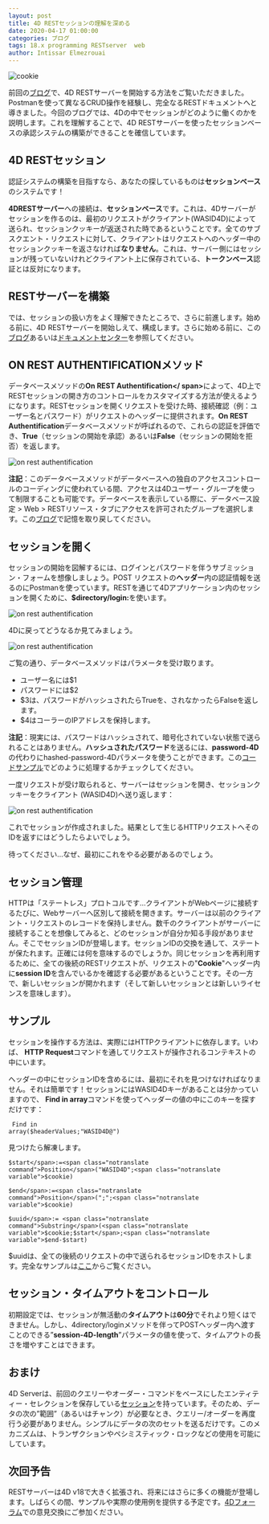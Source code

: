 ```yaml
---
layout: post
title: 4D RESTセッションの理解を深める
date: 2020-04-17 01:00:00
categories: ブログ
tags: 18.x programming RESTserver  web
author: Intissar Elmezrouai
---
```


![cookie](/images/blog/04-20/better-understanding1.png)

前回の<a href="https://blog.4d.com/test-the-powerful-4d-server-with-postman/">ブログ</a>で、4D RESTサーバーを開始する方法をご覧いただきました。Postmanを使って異なるCRUD操作を経験し、完全なるRESTドキュメントへと導きました。今回のブログでは、4Dの中でセッションがどのように働くのかを説明します。これを理解することで、4D RESTサーバーを使ったセッションベースの承認システムの構築ができることを確信しています。

## 4D RESTセッション

認証システムの構築を目指すなら、あなたの探しているものは<strong>セッションベース</strong>のシステムです！

<strong>4DRESTサーバー</strong>への接続は、<strong>セッションベース</strong>です。これは、4Dサーバーがセッションを作るのは、最初のリクエストがクライアント(WASID4D)によって送られ、セッションクッキーが返送された時であるということです。全てのサブスクエント・リクエストに対して、クライアントはリクエストへのヘッダー中のセッションクッキーを返さなければ<strong>なりません</strong>。これは、サーバー側にはセッションが残っていないけれどクライアント上に保存されている、<strong>トークンベース</strong>認証とは反対になります。

## RESTサーバーを構築

では、セッションの扱い方をよく理解できたところで、さらに前進します。始める前に、4D RESTサーバーを開始しえて、構成します。さらに始める前に、この<a href="https://blog.4d.com/test-the-powerful-4d-rest-server-with-postman">ブログ</a>あるいは<a href="https://developer.4d.com/docs/ja/REST/configuration.html">ドキュメントセンター</a>を参照してください。

## ON REST AUTHENTIFICATIONメソッド

データベースメソッドの<strong><span class="notranslate method"><span style="color: #222222;">On REST Authentification</ span></strong>によって、4D上でRESTセッションの開き方のコントロールをカスタマイズする方法が使えるようになります。RESTセッションを開くリクエストを受けた時、接続確認（例：ユーザー名とパスワード）がリクエストのヘッダーに提供されます。<strong><span class="notranslate method"><span style="color: #222222;">On REST Authentification</span></strong>データベースメソッドが呼ばれるので、これらの認証を評価でき、<strong>True</strong>（セッションの開始を承認）あるいは<strong>False</strong>（セッションの開始を拒否）を返します。

 ![on rest authentification](/images/blog/04-20/better-understanding2.png)

<strong>注記</strong>：このデータベースメソッドがデータベースへの独自のアクセスコントロールのコーディングに使われている間、アクセスは4Dユーザー・グループを使って制限することも可能です。データベースを表示している際に、データベース設定 > Web > RESTリソース・タブにアクセスを許可されたグループを選択します。この<a href="https://blog.4d.com/multiple-4d-data-sources-interested/">ブログ</a>で記憶を取り戻してください。

## セッションを開く

セッションの開始を図解するには、ログインとパスワードを伴うサブミッション・フォームを想像しましょう。POST リクエストの<strong>ヘッダー</strong>内の認証情報を送るのにPostmanを使っています。RESTを通じて4Dアプリケーション内のセッションを開くために、<strong>$directory/login:</strong>を使います。

 ![on rest authentification](/images/blog/04-20/better-understanding3.png)

4Dに戻ってどうなるか見てみましょう。

 ![on rest authentification](/images/blog/04-20/better-understanding4.png)

ご覧の通り、データベースメソッドはパラメータを受け取ります。

- ユーザー名には$1
- パスワードには$2
- $3は、パスワードがハッシュされたらTrueを、されなかったらFalseを返します。
- $4はコーラーのIPアドレスを保持します。


<strong>注記</strong>：現実には、パスワードはハッシュされて、暗号化されていない状態で送られることはありません。<strong>ハッシュされたパスワード</strong>を送るには、<strong>password-4D</strong>の代わりにhashed-password-4Dパラメータを使うことができます。この<a href="https://developer.4d.com/docs/ja/REST/directory.html#directorylogin">コードサンプル</a>でどのように処理するかチェックしてください。

一度リクエストが受け取られると、サーバーはセッションを開き、セッションクッキーをクライアント (WASID4D)へ送り返します：

 ![on rest authentification](/images/blog/04-20/better-understanding5.png)

これでセッションが作成されました。結果として生じるHTTPリクエストへそのIDを返すにはどうしたらよいでしょう。

待ってください…なぜ、最初にこれをやる必要があるのでしょう。

## セッション管理

HTTPは「ステートレス」プロトコルです…クライアントがWebページに接続するたびに、Webサーバーへ区別して接続を開きます。サーバーは以前のクライアント・リクエストのレコードを保持しません。数千のクライアントがサーバーに接続することを想像してみると、どのセッションが自分か知る手段がありません。そこでセッションIDが登場します。セッションIDの交換を通して、ステートが保たれます。正確には何を意味するのでしょうか。同じセッションを再利用するために、全ての後続のRESTリクエストが、リクエストの"<strong>Cookie</strong>"ヘッダー内に<strong>session ID</strong>を含んでいるかを確認する必要があるということです。その一方で、新しいセッションが開かれます（そして新しいセッションとは新しいライセンスを意味します）。

## サンプル

セッションを操作する方法は、実際にはHTTPクライアントに依存します。いわば、<span class="notranslate command"> <strong>HTTP Request</strong></span>コマンドを通してリクエストが操作されるコンテキストの中にいます。

ヘッダーの中にセッションIDを含めるには、最初にそれを見つけなければなりません。それは簡単です！セッションにはWASID4Dキーがあることは分かっていますので、<span class="notranslate command"> <strong>Find in array</strong></span>コマンドを使ってヘッダーの値の中にこのキーを探すだけです：

<code class="fourd"><span class="notranslate command"> Find in array</span>(<span class="notranslate variable">$headerValues</span>;"WASID4D@")</code>

見つけたら解凍します。

<code class="fourd"><span class="notranslate variable">$start</span>:=<span class="notranslate command">Position</span>("WASID4D";<span class="notranslate variable">$cookie</span>) <br />
<span class="notranslate variable">$end</span>:=<span class="notranslate command">Position</span>(";";<span class="notranslate variable">$cookie</span>) <br />
<span class="notranslate variable">$uuid</span>:= <span class="notranslate command">Substring</span>(<span class="notranslate variable">$cookie</span>;<span class="notranslate variable">$start</span>;<span class="notranslate variable">$end</span>-<span class="notranslate variable">$start</span>)</code>

<span class="notranslate variable">$uuid</span>は、全ての後続のリクエストの中で送られるセッションIDをホストします。完全なサンプルは<a href="https://developer.4d.com/docs/ja/18.0/REST/authUsers.html">ここ</a>からご覧ください。

## セッション・タイムアウトをコントロール

初期設定では、セッションが無活動の<strong>タイムアウト</strong>は<strong>60分</strong>でそれより短くはできません。しかし、4directory/loginメソッドを伴ってPOSTヘッダー内へ渡すことのできる”<strong>session-4D-length</strong>”パラメータの値を使って、タイムアウトの長さを増やすことはできます。

## おまけ

4D Serverは、前回のクエリーやオーダー・コマンドをベースにしたエンティティー・セレクションを保存している<a href="https://doc.4d.com/4Dv18R2/4D/18-R2/Datastores.300-4824250.ja.html#4687963">セッション</a>を持っています。そのため、データの次の”範囲”（あるいはチャンク）が必要なとき、クエリー/オーダーを再度行う必要がありません。シンプルにデータの次のセットを送るだけです。このメカニズムは、トランザクションやペシミスティック・ロックなどの使用を可能にしています。

## 次回予告

RESTサーバーは4D v18で大きく拡張され、将来にはさらに多くの機能が登場します。しばらくの間、サンプルや実際の使用例を提供する予定です。<a href="https://forums.4d.com/MyHome/FR">4Dフォーラム</a>での意見交換にご参加ください。


